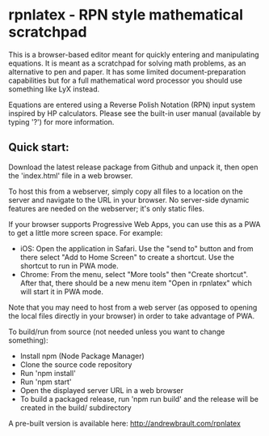 # rpnlatex - RPN style mathematical scratchpad

This is a browser-based editor meant for quickly entering and manipulating equations.
It is meant as a scratchpad for solving math problems, as an alternative to pen and
paper.  It has some limited document-preparation capabilities but for a full mathematical
word processor you should use something like LyX instead.

Equations are entered using a Reverse Polish Notation (RPN) input system inspired by
HP calculators.  Please see the built-in user manual (available by typing '?') for more
information.

## Quick start:

Download the latest release package from Github and unpack it, then open the 'index.html'
file in a web browser.

To host this from a webserver, simply copy all files to a location on the server and
navigate to the URL in your browser.  No server-side dynamic features are needed on the
webserver; it's only static files.

If your browser supports Progressive Web Apps, you can use this as a PWA to get a little
more screen space.  For example:

  * iOS: Open the application in Safari.  Use the "send to" button and from there select "Add to Home Screen" to create a shortcut.  Use the shortcut to run in PWA mode.
  * Chrome: From the menu, select "More tools" then "Create shortcut".  After that, there should be a new menu item "Open in rpnlatex" which will start it in PWA mode.

Note that you may need to host from a web server (as opposed to opening the local files
directly in your browser) in order to take advantage of PWA.

To build/run from source (not needed unless you want to change something):

  * Install npm (Node Package Manager)
  * Clone the source code repository
  * Run 'npm install'
  * Run 'npm start'
  * Open the displayed server URL in a web browser
  * To build a packaged release, run 'npm run build' and the release will be created in the build/ subdirectory

A pre-built version is available here: http://andrewbrault.com/rpnlatex
